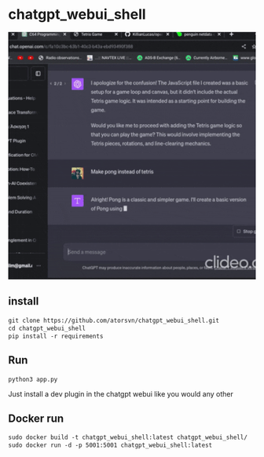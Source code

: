 # chatgpt_webui_shell
![Shell Image](https://raw.githubusercontent.com/atorsvn/chatgpt_webui_shell/main/ezgif.com-optimize%20(3).gif)
## install
```
git clone https://github.com/atorsvn/chatgpt_webui_shell.git
cd chatgpt_webui_shell
pip install -r requirements
```
## Run
```
python3 app.py
```

Just install a dev plugin in the chatgpt webui like you would any other

## Docker run
```
sudo docker build -t chatgpt_webui_shell:latest chatgpt_webui_shell/
sudo docker run -d -p 5001:5001 chatgpt_webui_shell:latest
```
